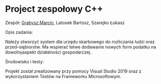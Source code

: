 # Project zespołowy C++
Zespół: [Grabysz Marcin](https://github.com/mgrabysz), Latosek Bartosz, Szarejko Łukasz

Opis zadania:

Należy stworzyć system dla urzędu skarbowego do rozliczania ludzi oraz przed-siębiorstw.  Ma wspierać łatwe dodawanie nowych form podatku na dowolnyaspekt działalności gospodarczej.

Środowisko i testy:

Projekt został zrealizowany przy pomocy Visual Studio 2019 oraz z wykorzystaniem Testów na Frameworku Microsoftowym.

